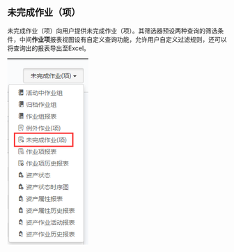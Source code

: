 ## 未完成作业（项）
未完成作业（项）向用户提供未完成作业（项）。其筛选器预设两种查询的筛选条件，中间**作业项**报表视图设有自定义查询功能，允许用户自定义过滤规则，还可以将查询出的报表导出至Excel。

![](./images/未完成作业.png)